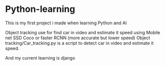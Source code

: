 # Python-learning

This is my first project i made when learning Python and AI

Object tracking use for find car in video and estimate it speed using Mobile net SSD Coco or faster RCNN (more accurate but lower speed)
Object tracking/Car_tracking.py is a script to detect car in video and estimate it speed.

And my current learning is django
